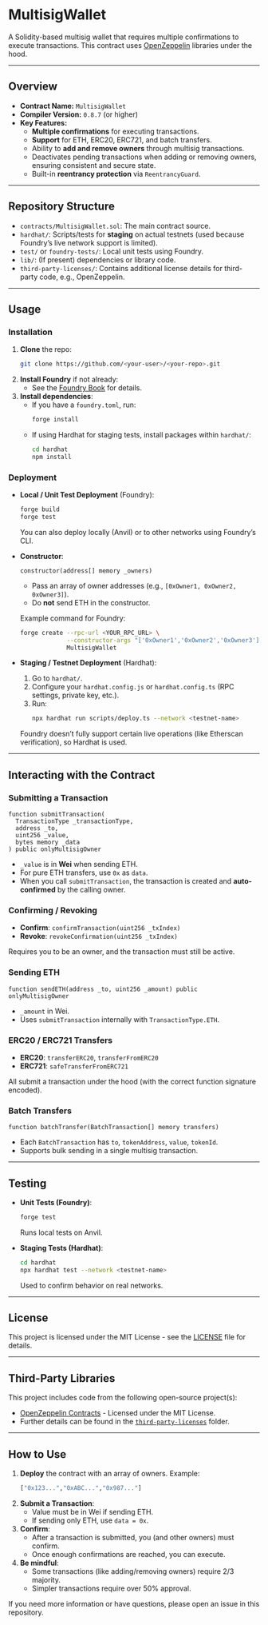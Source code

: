 
# MultisigWallet

A Solidity-based multisig wallet that requires multiple confirmations to execute transactions. This contract uses [OpenZeppelin](https://github.com/OpenZeppelin/openzeppelin-contracts) libraries under the hood.

---

## Overview

- **Contract Name:** `MultisigWallet`  
- **Compiler Version:** `0.8.7` (or higher)
- **Key Features:**
  - **Multiple confirmations** for executing transactions.
  - **Support** for ETH, ERC20, ERC721, and batch transfers.
  - Ability to **add and remove owners** through multisig transactions.
  - Deactivates pending transactions when adding or removing owners, ensuring consistent and secure state.
  - Built-in **reentrancy protection** via `ReentrancyGuard`.

---

## Repository Structure

- `contracts/MultisigWallet.sol`: The main contract source.
- `hardhat/`: Scripts/tests for **staging** on actual testnets (used because Foundry’s live network support is limited).
- `test/` or `foundry-tests/`: Local unit tests using Foundry.
- `lib/`: (If present) dependencies or library code.
- `third-party-licenses/`: Contains additional license details for third-party code, e.g., OpenZeppelin.

---

## Usage

### Installation

1. **Clone** the repo:
   ```bash
   git clone https://github.com/<your-user>/<your-repo>.git
   ```
2. **Install Foundry** if not already:
   - See the [Foundry Book](https://book.getfoundry.sh/getting-started/installation.html) for details.
3. **Install dependencies**:
   - If you have a `foundry.toml`, run:
     ```bash
     forge install
     ```
   - If using Hardhat for staging tests, install packages within `hardhat/`:
     ```bash
     cd hardhat
     npm install
     ```

### Deployment

- **Local / Unit Test Deployment** (Foundry):
  ```bash
  forge build
  forge test
  ```
  You can also deploy locally (Anvil) or to other networks using Foundry’s CLI.

- **Constructor**:
  ```solidity
  constructor(address[] memory _owners)
  ```
  - Pass an array of owner addresses (e.g., `[0xOwner1, 0xOwner2, 0xOwner3]`).
  - Do **not** send ETH in the constructor.

  Example command for Foundry:
  ```bash
  forge create --rpc-url <YOUR_RPC_URL> \
               --constructor-args "['0xOwner1','0xOwner2','0xOwner3']" \
               MultisigWallet
  ```

- **Staging / Testnet Deployment** (Hardhat):
  1. Go to `hardhat/`.
  2. Configure your `hardhat.config.js` or `hardhat.config.ts` (RPC settings, private key, etc.).
  3. Run:
     ```bash
     npx hardhat run scripts/deploy.ts --network <testnet-name>
     ```
  Foundry doesn’t fully support certain live operations (like Etherscan verification), so Hardhat is used.

---

## Interacting with the Contract

### Submitting a Transaction

```solidity
function submitTransaction(
  TransactionType _transactionType,
  address _to,
  uint256 _value,
  bytes memory _data
) public onlyMultisigOwner
```

- `_value` is in **Wei** when sending ETH.
- For pure ETH transfers, use `0x` as `data`.
- When you call `submitTransaction`, the transaction is created and **auto-confirmed** by the calling owner.

### Confirming / Revoking

- **Confirm**: `confirmTransaction(uint256 _txIndex)`
- **Revoke**:  `revokeConfirmation(uint256 _txIndex)`

Requires you to be an owner, and the transaction must still be active.

### Sending ETH

```solidity
function sendETH(address _to, uint256 _amount) public onlyMultisigOwner
```
- `_amount` in Wei.
- Uses `submitTransaction` internally with `TransactionType.ETH`.

### ERC20 / ERC721 Transfers

- **ERC20**: `transferERC20`, `transferFromERC20`
- **ERC721**: `safeTransferFromERC721`

All submit a transaction under the hood (with the correct function signature encoded).

### Batch Transfers

```solidity
function batchTransfer(BatchTransaction[] memory transfers)
```
- Each `BatchTransaction` has `to`, `tokenAddress`, `value`, `tokenId`.
- Supports bulk sending in a single multisig transaction.

---

## Testing

- **Unit Tests (Foundry)**:
  ```bash
  forge test
  ```
  Runs local tests on Anvil.

- **Staging Tests (Hardhat)**:
  ```bash
  cd hardhat
  npx hardhat test --network <testnet-name>
  ```
  Used to confirm behavior on real networks.

---

## License

This project is licensed under the MIT License - see the [LICENSE](../LICENSE) file for details.

---

## Third-Party Libraries

This project includes code from the following open-source project(s):

- [OpenZeppelin Contracts](https://github.com/OpenZeppelin/openzeppelin-contracts) - Licensed under the MIT License.  
- Further details can be found in the [`third-party-licenses`](../third-party-licenses) folder.

---

## How to Use

1. **Deploy** the contract with an array of owners. Example:
   ```bash
   ["0x123...","0xABC...","0x987..."]
   ```
2. **Submit a Transaction**:
   - Value must be in Wei if sending ETH.
   - If sending only ETH, use `data = 0x`.
3. **Confirm**:
   - After a transaction is submitted, you (and other owners) must confirm.
   - Once enough confirmations are reached, you can execute.
4. **Be mindful**:
   - Some transactions (like adding/removing owners) require 2/3 majority.
   - Simpler transactions require over 50% approval.

If you need more information or have questions, please open an issue in this repository.